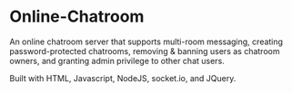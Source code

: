 # Online-Chatroom
An online chatroom server that supports multi-room messaging, creating password-protected chatrooms, removing &amp; banning users as chatroom owners, and granting admin privilege to other chat users. 

Built with HTML, Javascript, NodeJS, socket.io, and JQuery.
